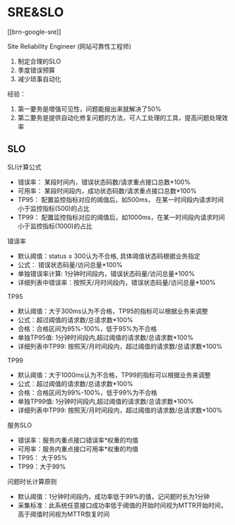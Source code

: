 
# SRE&SLO

[[brn-google-sre]]

Site Reliability Engineer (网站可靠性工程师)

1. 制定合理的SLO
2. 季度错误预算
3. 减少琐事自动化

经验：
1. 第一要务是增强可见性，问题能报出来就解决了50%
2. 第二要务是提供自动化修复问题的方法，可人工处理的工具，提高问题处理效率


## SLO

SLI计算公式
- 错误率： 某段时间内，错误状态码数/请求重点接口总数*100%
- 可用率： 某段时间段内，成功状态码数/请求重点接口总数*100%
- TP95： 配置监控指标对应的阈值后，如500ms， 在某一时间段内请求时间小于监控指标(500)的占比
- TP99： 配置监控指标对应的阈值后，如1000ms，在某一时间段内请求时间小于监控指标(1000)的占比

错误率
- 默认阈值：status ≥ 300认为不合格, 具体阈值状态码根据业务指定
- 公式： 错误状态码量/访问总量*100%
- 单独错误率计算: 1分钟时间段内，错误状态码量/访问总量*100%
- 详细列表中错误率：按照天/月时间段内，错误状态码量/访问总量*100%

TP95
- 默认阈值：大于300ms认为不合格，TP95的指标可以根据业务来调整
- 公式：超过阈值的请求数/总请求数*100%
- 合格：合格区间为95%-100%，低于95%为不合格
- 单独TP95值: 1分钟时间段内,超过阈值的请求数/总请求数*100%
- 详细列表中TP99: 按照天/月时间段内，超过阈值的请求数/总请求数*100%

TP99
- 默认阈值：大于1000ms认为不合格，TP99的指标可以根据业务来调整
- 公式：超过阈值的请求数/总请求数*100%
- 合格：合格区间为99%-100%，低于99%为不合格
- 单独TP99值: 1分钟时间段内,超过阈值的请求数/总请求数*100%
- 详细列表中TP99: 按照天/月时间段内，超过阈值的请求数/总请求数*100%

服务SLO
- 错误率：服务内重点接口错误率*权重的均值
- 可用率：服务内重点接口可用率*权重的均值
- TP95： 大于95%
- TP99：大于99%

问题时长计算原则
- 默认阈值：1分钟时间段内，成功率低于99%的值，记问题时长为1分钟
- 采集标准：此系统任意接口成功率低于阈值的开始时间视为MTTR开始时间，高于阈值时间视为MTTR恢复时间
